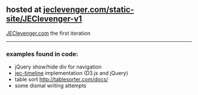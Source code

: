<h2>hosted at <a href="http://jeclevenger.com/static-site/jeclevenger/">jeclevenger.com/static-site/JEClevenger-v1</a></h2>
<p><a href="http://jeclevenger.com">JEClevenger.com</a> the first iteration</p>
<hr>
<h3>examples found in code:</h3>
<ul>
<li>
jQuery show/hide div for navigation
</li>
<li>
<a href="https://github.com/Casl-Media/jec-timeline">jec-timeline</a> implementation (D3.js and jQuery)
</li>
<li>
table sort <a href="http://tablesorter.com/docs/">http://tablesorter.com/docs/</a>
</li>
<li>some dismal writing attempts</li>
</ul>
